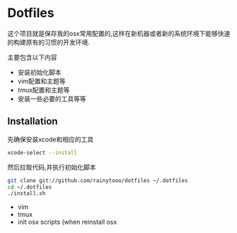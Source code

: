 Dotfiles
========

这个项目就是保存我的osx常用配置的,这样在新机器或者新的系统环境下能够快速的构建原有的习惯的开发环境.

主要包含以下内容

* 安装初始化脚本
* vim配置和主题等
* tmux配置和主题等
* 安装一些必要的工具等等


Installation
------------

先确保安装xcode和相应的工具

```bash
xcode-select --install
```

然后拉取代码,并执行初始化脚本

``` bash
git clone git://github.com/rainytooo/dotfiles ~/.dotfiles
cd ~/.dotfiles
./install.sh
```




* vim
* tmux
* init osx scripts (when reinstall osx
